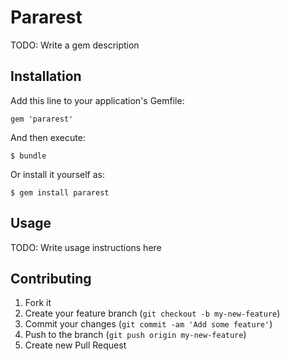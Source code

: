 # Pararest

TODO: Write a gem description

## Installation

Add this line to your application's Gemfile:

    gem 'pararest'

And then execute:

    $ bundle

Or install it yourself as:

    $ gem install pararest

## Usage

TODO: Write usage instructions here

## Contributing

1. Fork it
2. Create your feature branch (`git checkout -b my-new-feature`)
3. Commit your changes (`git commit -am 'Add some feature'`)
4. Push to the branch (`git push origin my-new-feature`)
5. Create new Pull Request
